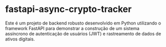 # fastapi-async-crypto-tracker
Este é um projeto de backend robusto desenvolvido em Python utilizando o framework FastAPI para demonstrar a construção de um sistema assíncrono de autenticação de usuários (JWT) e rastreamento de dados de ativos digitais.
